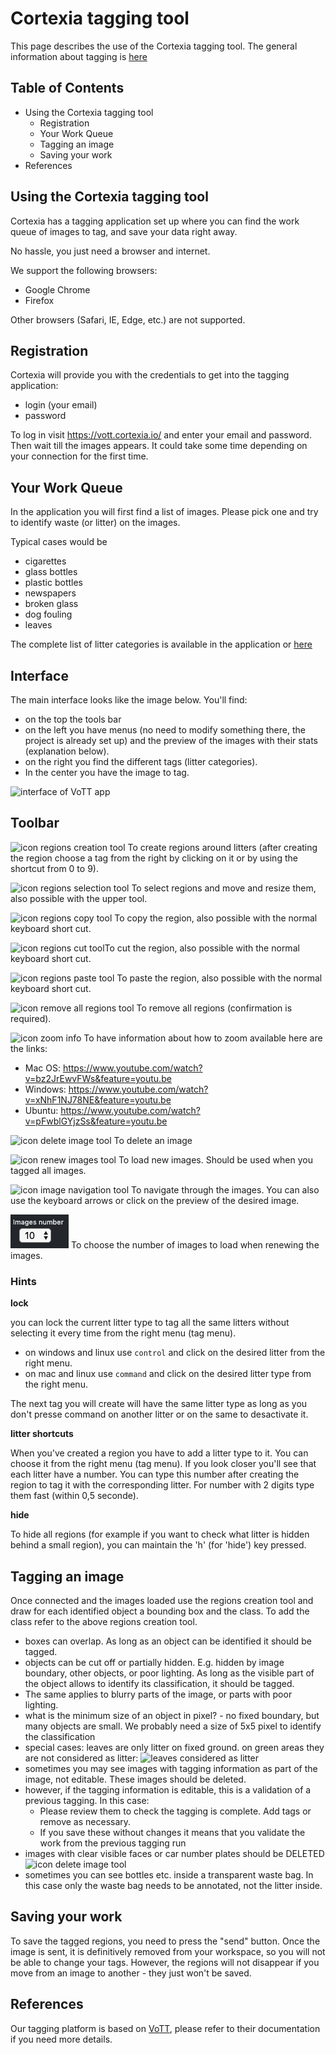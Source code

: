 # Cortexia tagging tool

This page describes the use of the Cortexia tagging tool. The general information about tagging is [here](./index.md)

## Table of Contents

- Using the Cortexia tagging tool
  - Registration
  - Your Work Queue
  - Tagging an image
  - Saving your work
- References

## Using the Cortexia tagging tool

Cortexia has a tagging application set up where you can find 
the work queue of images to tag, and save your data right away. 

No hassle, you just need a browser and internet.

We support the following browsers: 
- Google Chrome
- Firefox

Other browsers (Safari, IE, Edge, etc.) are not supported.

## Registration

Cortexia will provide you with the credentials to get into the tagging application: 

- login (your email)
- password

To log in visit https://vott.cortexia.io/ and enter your email and password. Then wait till the images appears. It could take some time depending on your connection for the first time.

## Your Work Queue

In the application you will first find a list of images. 
Please pick one and try to identify waste (or litter) on the images. 

Typical cases would be 

- cigarettes 
- glass bottles 
- plastic bottles
- newspapers
- broken glass
- dog fouling
- leaves

The complete list of litter categories is available in the application or [here](categories.md)

## Interface

The main interface looks like the image below. You'll find:

- on the top the tools bar
- on the left you have menus (no need to modify something there, the project is already set up) and the preview of the images with their stats (explanation below).
- on the right you find the different tags (litter categories).
- In the center you have the image to tag.

![interface of VoTT app](images/vott-interface.png)

## Toolbar

![icon regions creation tool](images/tool-regions-creation.png) To create regions around litters (after creating the region choose a tag from the right by clicking on it or by using the shortcut from 0 to 9).

![icon regions selection tool](images/tool-regions-selection.png) To select regions and move and resize them, also possible with the upper tool.

![icon regions copy tool](images/tool-regions-copy.png) To copy the region, also possible with the normal keyboard short cut.

![icon regions cut tool](images/tool-regions-cut.png)To cut the region, also possible with the normal keyboard short cut.

![icon regions paste tool](images/tool-regions-paste.png) To paste the region, also possible with the normal keyboard short cut.

![icon remove all regions tool](images/tool-regions-remove-all.png) To remove all regions (confirmation is required).

![icon zoom info](images/tool-zoom-info.png) To have information about how to zoom available here are the links:

- Mac OS: https://www.youtube.com/watch?v=bz2JrEwvFWs&feature=youtu.be
- Windows: https://www.youtube.com/watch?v=xNhF1NJ78NE&feature=youtu.be
- Ubuntu: https://www.youtube.com/watch?v=pFwblGYjzSs&feature=youtu.be

![icon delete image tool](images/tool-delete-image.png) To delete an image

![icon renew images tool](images/tool-renew-images.png) To load new images. Should be used when you tagged all images.

![icon image navigation tool](images/tool-image-navigation.png) To navigate through the images. You can also use the keyboard arrows or click on the preview of the desired image.

![number of images to load](images/tool-image-number.png) To choose the number of images to load when renewing the images.

### Hints

**lock**

you can lock the current litter type to tag all the same litters without selecting it every time from the right menu (tag menu).
* on windows and linux use `control` and click on the desired litter from the right menu.
* on mac and linux use `command` and click on the desired litter type from the right menu.

The next tag you will create will have the same litter type as long as you don't presse command on another litter or on the same to desactivate it.

**litter shortcuts**

When you've created a region you have to add a litter type to it. You can choose it from the right menu (tag menu). If you look closer you'll see that each litter have a number. You can type this number after creating the region to tag it with the corresponding litter. For number with 2 digits type them fast (within 0,5 seconde).

**hide**

To hide all regions (for example if you want to check what litter is hidden behind a small region), you can maintain the 'h' (for 'hide') key pressed.

## Tagging an image

Once connected and the images loaded use the regions creation tool and draw for each identified object a bounding box and the class. To add the class refer to the above regions creation tool.

- boxes can overlap. As long as an object can be identified it should be tagged.
- objects can be cut off or partially hidden. E.g. hidden by image boundary, other objects, or poor lighting. As long as the visible part of the object allows to identify its classification, it should be tagged.
- The same applies to blurry parts of the image, or parts with poor lighting. 
- what is the minimum size of an object in pixel? - no fixed boundary, but many objects are small. We probably need a size of 5x5 pixel to identify the classification
- special cases: leaves are only litter on fixed ground. on green areas they are not considered as litter:  ![leaves considered as litter](images/leaves-litter.png)
- sometimes you may see images with tagging information as part of the image, not editable. These images should be deleted.
- however, if the tagging information is editable, this is a validation of a previous tagging. In this case:
  - Please review them to check the tagging is complete. Add tags or remove as necessary.
  - If you save these without changes it means that you validate the work from the previous tagging run
- images with clear visible faces or car number plates should be DELETED ![icon delete image tool](images/tool-delete-image.png)
- sometimes you can see bottles etc. inside a transparent waste bag. In this case only the waste bag needs to be annotated, not the litter inside.

## Saving your work

To save the tagged regions, you need to press the "send" button. Once the image is sent, it is definitively removed from your workspace, so you will not be able to change your tags. However, the regions will not disappear if you move from an image to another - they just won't be saved.

## References

Our tagging platform is based on [VoTT](https://github.com/microsoft/VoTT), please refer to their documentation if you need more details.

